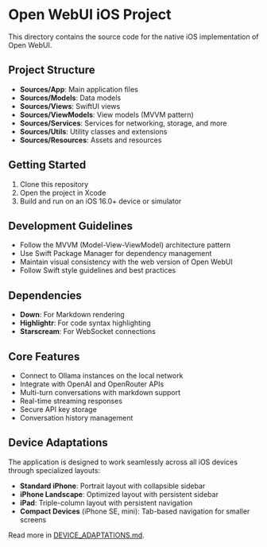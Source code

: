 # Open WebUI iOS Project

This directory contains the source code for the native iOS implementation of Open WebUI.

## Project Structure

- **Sources/App**: Main application files
- **Sources/Models**: Data models
- **Sources/Views**: SwiftUI views
- **Sources/ViewModels**: View models (MVVM pattern)
- **Sources/Services**: Services for networking, storage, and more
- **Sources/Utils**: Utility classes and extensions
- **Sources/Resources**: Assets and resources

## Getting Started

1. Clone this repository
2. Open the project in Xcode
3. Build and run on an iOS 16.0+ device or simulator

## Development Guidelines

- Follow the MVVM (Model-View-ViewModel) architecture pattern
- Use Swift Package Manager for dependency management
- Maintain visual consistency with the web version of Open WebUI
- Follow Swift style guidelines and best practices

## Dependencies

- **Down**: For Markdown rendering
- **Highlightr**: For code syntax highlighting
- **Starscream**: For WebSocket connections

## Core Features

- Connect to Ollama instances on the local network
- Integrate with OpenAI and OpenRouter APIs
- Multi-turn conversations with markdown support
- Real-time streaming responses
- Secure API key storage
- Conversation history management

## Device Adaptations

The application is designed to work seamlessly across all iOS devices through specialized layouts:

- **Standard iPhone**: Portrait layout with collapsible sidebar
- **iPhone Landscape**: Optimized layout with persistent sidebar
- **iPad**: Triple-column layout with persistent navigation
- **Compact Devices** (iPhone SE, mini): Tab-based navigation for smaller screens

Read more in [DEVICE_ADAPTATIONS.md](DEVICE_ADAPTATIONS.md).